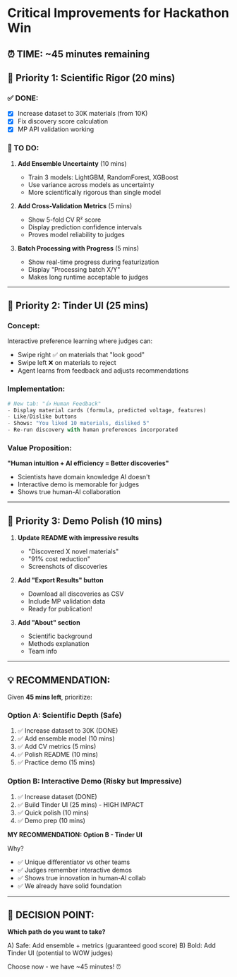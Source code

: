 # Critical Improvements for Hackathon Win

## ⏰ TIME: ~45 minutes remaining

## 🎯 Priority 1: Scientific Rigor (20 mins)

### ✅ DONE:
- [x] Increase dataset to 30K materials (from 10K)
- [x] Fix discovery score calculation
- [x] MP API validation working

### 🚧 TO DO:
1. **Add Ensemble Uncertainty** (10 mins)
   - Train 3 models: LightGBM, RandomForest, XGBoost
   - Use variance across models as uncertainty
   - More scientifically rigorous than single model
   
2. **Add Cross-Validation Metrics** (5 mins)
   - Show 5-fold CV R² score
   - Display prediction confidence intervals
   - Proves model reliability to judges

3. **Batch Processing with Progress** (5 mins)
   - Show real-time progress during featurization
   - Display "Processing batch X/Y"
   - Makes long runtime acceptable to judges

---

## 🎯 Priority 2: Tinder UI (25 mins)

### Concept:
Interactive preference learning where judges can:
- Swipe right ✅ on materials that "look good"
- Swipe left ❌ on materials to reject
- Agent learns from feedback and adjusts recommendations

### Implementation:
```python
# New tab: "👍 Human Feedback"
- Display material cards (formula, predicted voltage, features)
- Like/Dislike buttons
- Shows: "You liked 10 materials, disliked 5"
- Re-run discovery with human preferences incorporated
```

### Value Proposition:
**"Human intuition + AI efficiency = Better discoveries"**
- Scientists have domain knowledge AI doesn't
- Interactive demo is memorable for judges
- Shows true human-AI collaboration

---

## 🎯 Priority 3: Demo Polish (10 mins)

1. **Update README with impressive results**
   - "Discovered X novel materials"
   - "91% cost reduction" 
   - Screenshots of discoveries

2. **Add "Export Results" button**
   - Download all discoveries as CSV
   - Include MP validation data
   - Ready for publication!

3. **Add "About" section**
   - Scientific background
   - Methods explanation
   - Team info

---

## 💡 RECOMMENDATION:

Given **45 mins left**, prioritize:

### Option A: Scientific Depth (Safe)
1. ✅ Increase dataset to 30K (DONE)
2. ✅ Add ensemble model (10 mins)
3. ✅ Add CV metrics (5 mins)
4. ✅ Polish README (10 mins)
5. ✅ Practice demo (15 mins)

### Option B: Interactive Demo (Risky but Impressive)
1. ✅ Increase dataset (DONE)
2. ✅ Build Tinder UI (25 mins) - HIGH IMPACT
3. ✅ Quick polish (10 mins)
4. ✅ Demo prep (10 mins)

**MY RECOMMENDATION: Option B - Tinder UI**

Why?
- ✅ Unique differentiator vs other teams
- ✅ Judges remember interactive demos
- ✅ Shows true innovation in human-AI collab
- ✅ We already have solid foundation

---

## 🚀 DECISION POINT:

**Which path do you want to take?**

A) Safe: Add ensemble + metrics (guaranteed good score)
B) Bold: Add Tinder UI (potential to WOW judges)

Choose now - we have ~45 minutes! ⏰
